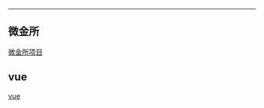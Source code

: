 

------
## 微金所

[微金所项目](https://wangluo1601.github.io/wjs02/index.html)

## vue

[vue](https://wangluo1601.github.io/vue-db/index.html)


